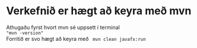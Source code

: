 #  Verkefnið er hægt að keyra með mvn
Athugaðu fyrst hvort mvn sé uppsett í terminal <br /> ```"mvn -version"```
<br /> Forritið er svo hægt að keyra með 
``` mvn clean javafx:run```

